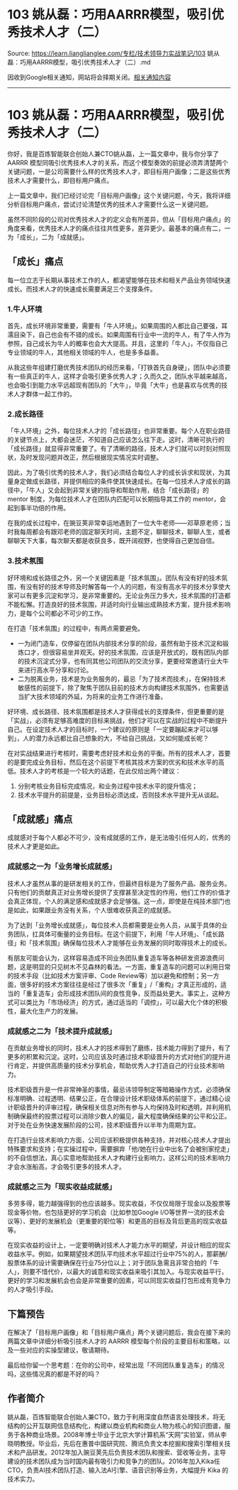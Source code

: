 # 103 姚从磊：巧用AARRR模型，吸引优秀技术人才（二） 

Source: https://learn.lianglianglee.com/专栏/技术领导力实战笔记/103 姚从磊：巧用AARRR模型，吸引优秀技术人才（二）.md

因收到Google相关通知，网站将会择期关闭。[相关通知内容](https://lumendatabase.org/notices/44265620)

---

# 103 姚从磊：巧用AARRR模型，吸引优秀技术人才（二）

你好，我是百炼智能联合创始人兼CTO姚从磊，上一篇文章中，我与你分享了AARRR 模型同吸引优秀技术人才的关系，而这个模型奏效的前提必须弄清楚两个关键问题，一是公司需要什么样的优秀技术人才，即目标用户画像；二是这些优秀技术人才需要什么，即目标用户痛点。

上一篇文章中，我们已经讨论完「目标用户画像」这个关键问题，今天，我将详细分析目标用户痛点，尝试讨论清楚优秀的技术人才需要什么这一关键问题。

虽然不同阶段的公司对优秀技术人才的定义会有所差异，但从「目标用户痛点」的角度来看，优秀技术人才的痛点往往共性更多，差异更少。最基本的痛点有二，一为「成长」，二为「成就感」。

## 「成长」痛点

每一位立志于长期从事技术工作的人，都渴望能够在技术和相关产品业务领域快速成长。而技术人才的快速成长需要满足三个支撑条件。

### 1.牛人环境

首先，成长环境非常重要，需要有「牛人环境」。如果周围的人都比自己要强，耳濡目染下，自己也会有不错的成长。如果周围有行业中一流的牛人，有了牛人作为参照，自己成长为牛人的概率也会大大提高。并且，这里的「牛人」，不仅指自己专业领域的牛人，其他相关领域的牛人，也是多多益善。

从我这些年组建打磨优秀技术团队的经历来看，「打铁首先自身硬」，团队中必须要有一些真正的牛人，这样才会吸引更多优秀人才；久而久之，团队水平越来越高，也会吸引到能力水平远超现有团队的「大牛」，毕竟「大牛」也是喜欢与优秀的技术人才群体一起工作的。

### 2.成长路径

「牛人环境」之外，每位技术人才的「成长路径」也非常重要。每个人在职业路径的关键节点上，大都会迷茫，不知道自己应该怎么往下走。这时，清晰可执行的「成长路径」就显得非常重要了。有了清晰的路径，技术人才们就可以时刻对照现状，及时发现问题并改正，然后根据现实情况实时调整。

因此，为了吸引优秀的技术人才，我们必须结合每位人才的成长诉求和现状，为其量身定做成长路径，并提供相应的条件使其快速成长。在每一位技术人才成长的路径中，「牛人」又会起到非常关键的指导和帮助作用，结合「成长路径」的 mentor 制度，为每位技术人才在团队内匹配可以长期指导其工作的 mentor，会起到事半功倍的作用。

在我的成长过程中，在豌豆荚非常幸运地遇到了一位大牛老师——邓草原老师；当时我每周都会有跟邓老师的固定聊天时间，主题不定，聊聊技术，聊聊人生，或者聊聊天下大事，每次聊天都是收获良多，既开阔视野，也使得自己更加自信。

### 3.技术氛围

好环境和成长路径之外，另一个关键因素是「技术氛围」。团队有没有好的技术氛围，有没有好的技术导师及时解答每一个人的问题，有没有高水平的技术分享使大家可以有更多沉淀和学习，是非常重要的。无论业务压力多大，技术氛围的打造都不能松懈。打造良好的技术氛围，并适时向行业输出成熟技术方案，提升技术影响力，是每个公司都必不可少的工作。

在打造「技术氛围」的过程中，有两点需要避免。

* 一为闭门造车，仅停留在团队内部技术分享的阶段，虽然有助于技术沉淀和锻炼口才，但很容易坐井观天。好的技术氛围，应该是开放式的，既有团队内部的技术沉淀式分享，也有同其他公司团队的交流分享，更要经常邀请行业大牛来进行高水平分享和讨论。
* 二为脱离业务，技术是为业务服务的，最忌「为了技术而技术」，在保持技术敏感性的前提下，除了聚焦于团队目前的技术方向构建技术氛围外，也需要适当扩大技术领域的外延，为将来的业务工作进行准备。

好环境、成长路径、技术氛围都是技术人才获得成长的支撑条件，但更重要的是「实战」，必须有足够高难度的目标来挑战，他们才可以在实战的过程中不断提升自己。在设定技术人才的目标时，一个建议的原则是「一定要蹦起来才可以够到」，人的潜力永远都比自己想象的大，不给自己挑战，又如何能成长呢？

在对实战结果进行考核时，需要考虑好技术和业务的平衡。所有的技术人才，首要的是要完成业务目标，然后在这个前提下考核其技术方案的优劣和技术水平的高低。技术人才的考核是一个较大的话题，在此仅给出两个建议：

1. 分别考核业务目标完成情况，和业务过程中技术水平的提升情况；
2. 技术水平提升的前提是，业务目标必须达成，否则技术水平提升无从谈起。

## 「成就感」痛点

成就感对于每个人都必不可少，没有成就感的工作，是无法吸引任何人的，优秀的技术人才更是如此。

### 成就感之一为「业务增长成就感」

技术人才虽然从事的是研发相关的工作，但最终目标是为了服务产品、服务业务。只有他们的贡献真正对业务增长提供了支撑甚至决定性的作用，他们工作的价值才会真正体现，个人的满足感和成就感才会足够强。这一点，即使是在纯技术部门也是如此，如果跟业务没有关系，个人很难收获真正的成就感。

为了达到「业务增长成就感」，每位技术人员都需要是业务人员，从属于具体的业务团队，扛具体可衡量的业务目标。在这个前提下，利用「牛人环境」、「成长路径」和「技术氛围」确保每位技术人才能够在业务发展的同时取得技术上的成长。

有朋友可能会认为，这样容易造成不同业务团队重复造车等各种研发资源浪费问题，这是明显的只见树木不见森林的看法。一方面，重复造车的问题可以利用日常的技术手段（比如技术方案评审、Code Review等）加以避免和控制；另一方面，很多好的技术方案往往是经过了很多次「重复」/「重构」才真正形成的，适当的「重复造车」会形成技术团队间的良性竞争，反而益处更大。事实上，这种方式可以类比为「市场经济」的方式，通过适当的「调控」，可以最大化个体的积极性，最大化生产力的发展。

### 成就感之二为「技术提升成就感」

在贡献业务增长的同时，技术人才的技术得到了磨练，技术能力得到了提升，有了更多的积累和沉淀。这时，公司应该及时通过技术职级晋升的方式对他们的提升进行肯定，并提供高质量的技术分享机会，帮助优秀人才打造自己的行业技术影响力。

技术职级晋升是一件非常神圣的事情，最忌讳领导制定等暗箱操作方式，必须确保标准明确、过程透明、结果公正，在合理设计技术职级体系的前提下，通过精心设计职级晋升的评审过程，确保相关信息对所有参与人均保持及时和透明，并利用机制确保最终的投票过程可以消除少数人的偏见，最大程度确保结果的公平和公正。对于处在业务快速发展阶段的公司，技术职级晋升以半年为周期为宜。

在打造行业技术影响力方面，公司应该积极提供各种支持，并对核心技术人才提出特殊要求和支持；在实操过程中，需要摒弃「他/她在行业中出名了会被别家挖走」的不自信想法，真心实意地帮助技术人才构建行业影响力，这样公司的技术影响力才会水涨船高，才会吸引更多的技术人才。

### 成就感之三为「现实收益成就感」

多劳多得，能力越强得到的也应该越多。现实收益，不仅仅局限于现金以及股票等现金等价物，也包括更好的学习机会（比如参加Google I/O等世界一流的技术会议等）、更好的发展机会（更重要的职位等）和更高的目标及背后更高的现实收益等。

在现实收益的设计上，一定要明确对技术人才能力水平的期望，并设计相应的现实收益水平。例如，如果期望技术团队平均技术水平超过行业中75%的人，那薪酬/股票体系的设计需要确保在行业75分位以上；对于团队急需且非常合拍的「牛人」，则要不惜代价，以最大的诚意和现实收益来吸引其加入。与现实收益平行，更好的学习和发展机会也会是非常重要的因素，可以同现实收益打包形成有竞争力的人才吸引手段。

## 下篇预告

在解决了「目标用户画像」和「目标用户痛点」两个关键问题后，我会在接下来的两篇文章中详细分析吸引技术人才的 AARRR 模型每个阶段的主要目标和策略，以及一些对应的实操型建议，敬请期待。

最后给你留一个思考题：在你的公司中，经常出现「不同团队重复造车」的情况吗，这些情况真的都是不好的吗？

## 作者简介

姚从磊，百炼智能联合创始人兼CTO，致力于利用深度自然语言处理技术，将无结构的公开互联网信息结构化，构建以商业机构和商业人物为核心的知识图谱，服务于各种商业场景。2008年博士毕业于北京大学计算机系“天网”实验室，师从李晓明教授。毕业后，先后在惠普中国研究院、腾讯负责文本挖掘和搜索引擎相关技术和产品研发。2012年加入豌豆荚先后负责技术团队和搜索、营收等业务，主导建设的技术团队成为当时国内最有吸引力和竞争力的团队。2016年加入Kika任CTO，负责AI技术团队打造、输入法AI引擎、语音识别等业务，大幅提升 Kika 的技术实力。